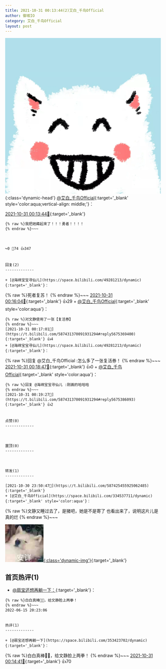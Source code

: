 ```yaml
---
title: 2021-10-31 00:13:44(2)艾白_千鸟Official
author: 御坂IO
category: 艾白_千鸟Official
layout: post
---
```


![img](/images/9ae8b9445fd0665cc014d9080156a45271be73c6.jpg){:class='dynamic-head'}
[@艾白_千鸟Official](https://space.bilibili.com/334537711/dynamic){:target='_blank' style='color:aqua;vertical-align: middle;'}：

[2021-10-31 00:13:44🔗](https://t.bilibili.com/587431370091931294){:target='_blank'}

~~~
{% raw %}我把她薅起来了！！！勇者！！！！
{% endraw %}~~~



↪️0 💬74 👍347


回复(2)
-------------

+ [@海绵宝宝寻仙儿](https://space.bilibili.com/49281213/dynamic){:target='_blank'}：
~~~
{% raw %}死者复苏！
{% endraw %}~~~
[2021-10-31 00:16:04🔗](https://t.bilibili.com/587431370091931294#reply5675370157){:target='_blank'} 👍29
    + [@艾白_千鸟Official](https://space.bilibili.com/334537711/dynamic){:target='_blank' style='color:aqua'}：
~~~
{% raw %}对文静使用了一张【复活券】
{% endraw %}~~~
[2021-10-31 00:17:01🔗](https://t.bilibili.com/587431370091931294#reply5675369400){:target='_blank'} 👍4
+ [@海绵宝宝寻仙儿](https://space.bilibili.com/49281213/dynamic){:target='_blank'}：
~~~
{% raw %}回复 @艾白_千鸟Official :怎么多了一张复活券！
{% endraw %}~~~
[2021-10-31 00:18:47🔗](https://t.bilibili.com/587431370091931294#reply5675374906){:target='_blank'} 👍0
    + [@艾白_千鸟Official](https://space.bilibili.com/334537711/dynamic){:target='_blank' style='color:aqua'}：
~~~
{% raw %}回复 @海绵宝宝寻仙儿 :刚画的哈哈哈
{% endraw %}~~~
[2021-10-31 00:19:27🔗](https://t.bilibili.com/587431370091931294#reply5675386093){:target='_blank'} 👍2


点赞(0)
-------------



置顶(0)
-------------



转发(1)
-------------

[2021-10-30 23:50:47🔗](https://t.bilibili.com/587425455925062485){:target='_blank'}
+ [@艾白_千鸟Official](https://space.bilibili.com/334537711/dynamic){:target='_blank' style='color:aqua'}：
~~~
{% raw %}文静又睡过去了，是猪吧，她是不是寄了
也看出来了，说明这片儿是真的烂
{% endraw %}~~~


[![img](/images/b55671aa1078abaa38449dd940f17edcc004b58a.jpg){:class='dynamic-img'}](/images/b55671aa1078abaa38449dd940f17edcc004b58a.jpg){:target='_blank'}




首页热评(1)
-------------

+ [@扇宝还想再躺一下：](https://space.bilibili.com/353423702/dynamic){:target='_blank'}：
~~~
{% raw %}白白真棒👏🏻，给文静脸上两拳！
{% endraw %}~~~
2022-06-15 20:23:06


热评(1)
-------------

+ [@扇宝还想再躺一下](https://space.bilibili.com/353423702/dynamic){:target='_blank'}：
~~~
{% raw %}白白真棒👏🏻，给文静脸上两拳！
{% endraw %}~~~
[2021-10-31 00:14:41🔗](https://t.bilibili.com/587431370091931294#reply5675361313){:target='_blank'} 👍70


